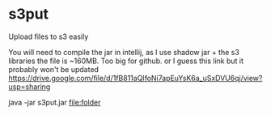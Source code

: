 # s3put
 Upload files to s3 easily

You will need to compile the jar in intellij, as I use shadow jar + the s3 libraries the file is ~160MB. Too big for github. 
or I guess this link but it probably won't be updated https://drive.google.com/file/d/1fB811aQIfoNi7apEuYsK6a_uSxDVU6qj/view?usp=sharing

java -jar s3put.jar <file:folder>
